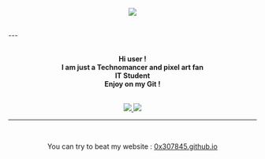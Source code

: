 <p align="center">
    <img src="https://i.ibb.co/H7yqN06/final-612ba1410b2261004b7adddf-552276.gif">
</p>   
<br>
---

<p align="center">
    <br>
    <strong>Hi user !<br>
    I am just a Technomancer and pixel art fan<br>
    IT Student<br>
    Enjoy on my Git !</strong> <br>
    <br>
    </strong>
 
<p align="center">
         <a href="https://discord.gg/Y3Tpmwe">
         <img src="https://img.shields.io/static/v1?label=Discord&logo=Discord&message=Click%20Here&color=7289DA">
         </a>
         <a href="https://0x307845.github.io">
         <img src="https://img.shields.io/static/v1?label=Website&logo=CSS3&logoColor=1572B6&message=Click%20Here&color=1572B6">
         </a>
<br>
</p>


---


<br>
<p align="center">You can try to beat my website : <a href="https://0x307845.github.io">0x307845.github.io</a>
